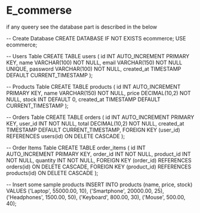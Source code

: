 # E_commerse

if any queery see the database part is described in the below

-- Create Database
CREATE DATABASE IF NOT EXISTS ecommerce;
USE ecommerce;

-- Users Table
CREATE TABLE users (
  id INT AUTO_INCREMENT PRIMARY KEY,
  name VARCHAR(100) NOT NULL,
  email VARCHAR(150) NOT NULL UNIQUE,
  password VARCHAR(100) NOT NULL,
  created_at TIMESTAMP DEFAULT CURRENT_TIMESTAMP
);

-- Products Table
CREATE TABLE products (
  id INT AUTO_INCREMENT PRIMARY KEY,
  name VARCHAR(150) NOT NULL,
  price DECIMAL(10,2) NOT NULL,
  stock INT DEFAULT 0,
  created_at TIMESTAMP DEFAULT CURRENT_TIMESTAMP
);

-- Orders Table
CREATE TABLE orders (
  id INT AUTO_INCREMENT PRIMARY KEY,
  user_id INT NOT NULL,
  total DECIMAL(10,2) NOT NULL,
  created_at TIMESTAMP DEFAULT CURRENT_TIMESTAMP,
  FOREIGN KEY (user_id) REFERENCES users(id) ON DELETE CASCADE
);

-- Order Items Table
CREATE TABLE order_items (
  id INT AUTO_INCREMENT PRIMARY KEY,
  order_id INT NOT NULL,
  product_id INT NOT NULL,
  quantity INT NOT NULL,
  FOREIGN KEY (order_id) REFERENCES orders(id) ON DELETE CASCADE,
  FOREIGN KEY (product_id) REFERENCES products(id) ON DELETE CASCADE
);

-- Insert some sample products
INSERT INTO products (name, price, stock) VALUES
('Laptop', 55000.00, 10),
('Smartphone', 20000.00, 25),
('Headphones', 1500.00, 50),
('Keyboard', 800.00, 30),
('Mouse', 500.00, 40);
